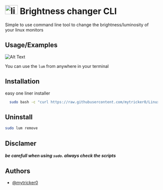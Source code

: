 
# <img src="https://cdn.jsdelivr.net/gh/devicons/devicon/icons/linux/linux-original.svg" height="30" width="42" alt="linux logo"  /> Brightness changer CLI

Simple to use command line tool to change the brightness/luminosity of your linux monitors 


## Usage/Examples

![Alt Text](demo.gif)

You can use the `lum` from anywhere in your terminal 
## Installation

easy one liner installer

```bash
  sudo bash -c "curl https://raw.githubusercontent.com/mytricker0/Linux-Brightness-Changer/main/install.sh | sh"
```

## Uninstall
```bash
sudo lum remove
```
## Disclamer

##### be carefull when using `sudo`. always check the scripts


## Authors

- [@mytricker0](https://www.github.com/mytricker0)

